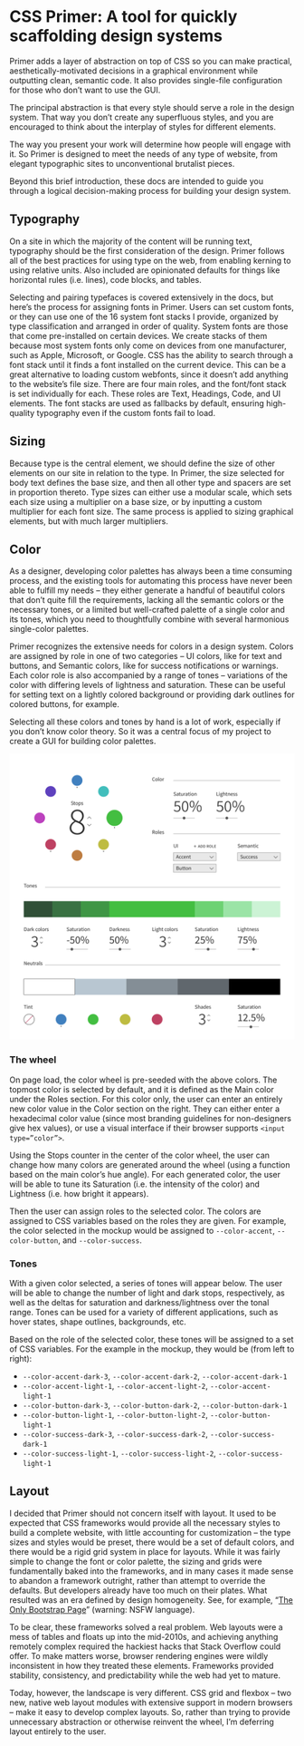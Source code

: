 # CSS Primer: A tool for quickly scaffolding design systems

Primer adds a layer of abstraction on top of CSS so you can make practical, aesthetically-motivated decisions in a graphical environment while outputting clean, semantic code. It also provides single-file configuration for those who don’t want to use the GUI.

The principal abstraction is that every style should serve a role in the design system. That way you don’t create any superfluous styles, and you are encouraged to think about the interplay of styles for different elements.

The way you present your work will determine how people will engage with it. So Primer is designed to meet the needs of any type of website, from elegant typographic sites to unconventional brutalist pieces.

Beyond this brief introduction, these docs are intended to guide you through a logical decision-making process for building your design system.

## Typography

On a site in which the majority of the content will be running text, typography should be the first consideration of the design. Primer follows all of the best practices for using type on the web, from enabling kerning to using relative units. Also included are opinionated defaults for things like horizontal rules (i.e. lines), code blocks, and tables.

Selecting and pairing typefaces is covered extensively in the docs, but here’s the process for assigning fonts in Primer. Users can set custom fonts, or they can use one of the 16 system font stacks I provide, organized by type classification and arranged in order of quality. System fonts are those that come pre-installed on certain devices. We create stacks of them because most system fonts only come on devices from one manufacturer, such as Apple, Microsoft, or Google. CSS has the ability to search through a font stack until it finds a font installed on the current device. This can be a great alternative to loading custom webfonts, since it doesn’t add anything to the website’s file size.
There are four main roles, and the font/font stack is set individually for each. These roles are Text, Headings, Code, and UI elements. The font stacks are used as fallbacks by default, ensuring high-quality typography even if the custom fonts fail to load.

## Sizing

Because type is the central element, we should define the size of other elements on our site in relation to the type. In Primer, the size selected for body text defines the base size, and then all other type and spacers are set in proportion thereto. Type sizes can either use a modular scale, which sets each size using a multiplier on a base size, or by inputting a custom multiplier for each font size. The same process is applied to sizing graphical elements, but with much larger multipliers.

## Color

As a designer, developing color palettes has always been a time consuming process, and the existing tools for automating this process have never been able to fulfill my needs – they either generate a handful of beautiful colors that don’t quite fill the requirements, lacking all the semantic colors or the necessary tones, or a limited but well-crafted palette of a single color and its tones, which you need to thoughtfully combine with several harmonious single-color palettes. 

Primer recognizes the extensive needs for colors in a design system. Colors are assigned by role in one of two categories – UI colors, like for text and buttons, and Semantic colors, like for success notifications or warnings. Each color role is also accompanied by a range of tones – variations of the color with differing levels of lightness and saturation. These can be useful for setting text on a lightly colored background or providing dark outlines for colored buttons, for example.

Selecting all these colors and tones by hand is a lot of work, especially if you don’t know color theory.  So it was a central focus of my project to create a GUI for building color palettes.

![Color GUI mockup](./color-gui.png)

### The wheel
On page load, the color wheel is pre-seeded with the above colors. The topmost color is selected by default, and it is defined as the Main color under the Roles section. For this color only, the user can enter an entirely new color value in the Color section on the right. They can either enter a hexadecimal color value (since most branding guidelines for non-designers give hex values), or use a visual interface if their browser supports `<input type=”color”>`.

Using the Stops counter in the center of the color wheel, the user can change how many colors are generated around the wheel (using a function based on the main color’s hue angle). For each generated color, the user will be able to tune its Saturation (i.e. the intensity of the color) and Lightness (i.e. how bright it appears).

Then the user can assign roles to the selected color. The colors are assigned to CSS variables based on the roles they are given. For example, the color selected in the mockup would be assigned to `--color-accent`, `--color-button`, and `--color-success`.

### Tones

With a given color selected, a series of tones will appear below. The user will be able to change the number of light and dark stops, respectively, as well as the deltas for saturation and darkness/lightness over the tonal range. Tones can be used for a variety of different applications, such as hover states, shape outlines, backgrounds, etc.

Based on the role of the selected color, these tones will be assigned to a set of CSS variables. For the example in the mockup, they would be (from left to right):

*	`--color-accent-dark-3`, `--color-accent-dark-2`, `--color-accent-dark-1`
*	`--color-accent-light-1`, `--color-accent-light-2`, `--color-accent-light-1`
*	`--color-button-dark-3`, `--color-button-dark-2`, `--color-button-dark-1`
*	`--color-button-light-1`, `--color-button-light-2`, `--color-button-light-1`
*	`--color-success-dark-3`, `--color-success-dark-2`, `--color-success-dark-1`
*	`--color-success-light-1`, `--color-success-light-2`, `--color-success-light-1`

## Layout

I decided that Primer should not concern itself with layout. It used to be expected that CSS frameworks would provide all the necessary styles to build a complete website, with little accounting for customization – the type sizes and styles would be preset, there would be a set of default colors, and there would be a rigid grid system in place for layouts. While it was fairly simple to change the font or color palette, the sizing and grids were fundamentally baked into the frameworks, and in many cases it made sense to abandon a framework outright, rather than attempt to override the defaults. But developers already have too much on their plates. What resulted was an era defined by design homogeneity. See, for example, “[The Only Bootstrap Page](http://dagusa.com/)” (warning: NSFW language).

To be clear, these frameworks solved a real problem. Web layouts were a mess of tables and floats up into the mid-2010s, and achieving anything remotely complex required the hackiest hacks that Stack Overflow could offer. To make matters worse, browser rendering engines were wildly inconsistent in how they treated these elements. Frameworks provided stability, consistency, and predictability while the web had yet to mature.

Today, however, the landscape is very different. CSS grid and flexbox – two new, native web layout modules with extensive support in modern browsers – make it easy to develop complex layouts. So, rather than trying to provide unnecessary abstraction or otherwise reinvent the wheel, I’m deferring layout entirely to the user.